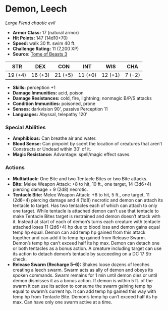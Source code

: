# Demon, Leech

*Large* *Fiend* *chaotic evil*

- **Armor Class:** 17 (natural armor)
- **Hit Points:** 147 (14d10+70)
- **Speed:** walk 30 ft. swim 40 ft.
- **Challenge Rating:** 11 (7,200 XP)
- **Source:** [Tome of Beasts 3](https://koboldpress.com/kpstore/product/tome-of-beasts-2-for-5th-edition/)

| STR | DEX | CON | INT | WIS | CHA |
| --- | --- | --- | --- | --- | --- |
| 19 (+4) | 16 (+3) | 21 (+5) | 11 (+0) | 12 (+1) | 7 (-2) |

- **Skills:** perception +1
- **Damage Immunities:** acid, poison 
- **Damage Resistances:** cold, fire, lightning; nonmagic B/P/S attacks
- **Condition Immunities:** poisoned, prone
- **Senses:** darkvision 90', passive Perception 11
- **Languages:** Abyssal, telepathy 120'
### Special Abilities
- **Amphibious:** Can breathe air and water.
- **Blood Sense:** Can pinpoint by scent the location of creatures that aren’t Constructs or Undead within 30' of it.
- **Magic Resistance:** Advantage: spell/magic effect saves.
### Actions
- **Multiattack:** One Bite and two Tentacle Bites or two Bite attacks.
- **Bite:** Melee Weapon Attack: +8 to hit, 10 ft., one target, 14 (3d6+4) piercing damage + 9 (2d8) necrotic.
- **Tentacle Bite:** Melee Weapon Attack: +8 to hit, 5 ft., one target, 11 (2d6+4) piercing damage and 4 (1d8) necrotic and demon can attach its tentacle to target. Has two tentacles each of which can attach to only one target. While tentacle is attached demon can’t use that tentacle to make Tentacle Bites target is restrained and demon doesn’t attack with it. Instead at start of each of demon’s turns each creature with tentacle attached loses 11 (2d6+4) hp due to blood loss and demon gains equal temp hp equal. Demon can add temp hp gained from this attack together and can add it to temp hp gained from Release Swarm. Demon’s temp hp can’t exceed half its hp max. Demon can detach one or both tentacles as a bonus action. A creature including target can use its action to detach demon’s tentacle by succeeding on a DC 17 Str check.
- **Release Swarm (Recharge 5–6):** Shakes loose dozens of leeches creating a leech swarm. Swarm acts as ally of demon and obeys its spoken commands. Swarm remains for 1 min until demon dies or until demon dismisses it as a bonus action. If demon is within 5 ft. of the swarm it can use its action to consume the swarm gaining temp hp equal to swarm’s current hp. It can add temp hp gained this way with temp hp from Tentacle Bite. Demon’s temp hp can’t exceed half its hp max. Can have only one swarm active at a time.
